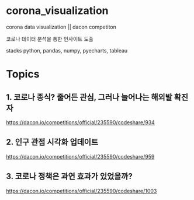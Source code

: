 # corona_visualization
corona data visualization || dacon competiton

코로나 데이터 분석을 통한 인사이트 도출

stacks
python, pandas, numpy, pyecharts, tableau

# Topics

## 1. 코로나 종식? 줄어든 관심, 그러나 늘어나는 해외발 확진자
https://dacon.io/competitions/official/235590/codeshare/934

## 2. 인구 관점 시각화 업데이트
https://dacon.io/competitions/official/235590/codeshare/959

## 3. 코로나 정책은 과연 효과가 있었을까?
https://dacon.io/competitions/official/235590/codeshare/1003
